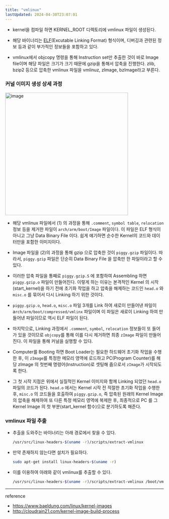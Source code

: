 ```yaml
---
title: "vmlinux"
lastUpdated: 2024-04-30T23:07:01
---
```


- kernel을 컴파일 하면 KERNEL_ROOT 디렉토리에 vmlinux 파일이 생성된다.

- 해당 바이너리는 [ELF](ELF.md)(Excutable Linking Format) 형식이며, 디버깅과 관련된 정보 등과 같이 부가적인 정보들을 포함하고 있다. 

- vmlinux에서 objcopy 명령을 통해 Instruction set만 추출한 것이 바로 Image file이며 해당 파일은 크기가 크기 때문에 gzip을 통해서 압축을 진행한다. zlib, bzip2 등으로 압축한 vmlinux 파일을 vmlinuz, zImage, bzImage라고 부른다.

### 커널 이미지 생성 상세 과정

<img width="390" alt="image" src="https://github.com/rlaisqls/TIL/assets/81006587/9e348350-a731-4d35-88cb-e25362a39cf0">

- 해당 vmlinux 파일에서 (1) 의 과정을 통해 `.comment`, `symbol table`, `relocation` 정보 등을 제거한 파일이 `arch/arm/boot/Image` 파일이다. 이 파일은 ELF 형식이 아니고 그냥 Data Binary File 이다. 쉽게 얘기하면 순수한 Kernel의 코드와 데이터만을 포함한 이미지이다.

- Image 파일을 (2)의 과정을 통해 gzip 으로 압축한 것이 `piggy.gzip` 파일이다.
따라서, `piggy.gzip` 파일은 단순히 Data Binary File 을 압축만 한 파일이라고 할 수 있다.

- 이러한 압축 파일을 통째로 `piggy.gzip.S` 에 포함하여 Assembling 하면 `piggy.gzip.o` 파일이 만들어진다.
이렇게 하는 이유는 본격적인 Kernel 의 시작(start_kernel)을 하기 전에 초기화 작업을 하고 압축을 해제하는 코드인 `head.o` 와 `misc.o` 를 묶어서 다시 Linking 하기 위한 것이다.

- `piggy.gzip.o`, `head.o`, `misc.o` 파일 3개를 Link 하여 새로이 만들어낸 파일이 a`rch/arm/boot/compressed/vmlinx` 파일이며 이 파일은 새로이 Linking 하여 만들어낸 파일이므로 역시 ELF 파일이 된다. 

- 마지막으로, Linking 과정에서 `.comment`, `symbol`, `relocation` 정보들이 또 들어가 있을 것이므로 `objcopy`를 통해 이를 다시 제거하면 최종 `zImage` 파일이 만들어진다. 이 파일을 통해 커널을 실행할 수 있다.

- Computer를 Booting 하면 Boot Loader는 필요한 하드웨어 초기화 작업을 수행한 후, 이 `zImage`를 특정한 메모리 영역에 로드하고 PC(Program Counter)를 해당 zImage 의 첫번째 명령어(Instruction)로 셋팅해 줌으로서 `zImage`가 시작되도록 한다.

- 그 첫 시작 지점은 위에서 실질적인 Kernel 이미지와 함께 Linking 되었던 `head.o `파일의 코드가 된다. `head.o`  에서는 Kernel 시작 전 적절한 초기화 작업을 수행한 후, `misc.o` 의 코드들을 호출하여 `piggy.gzip.o`, 즉 압축된 원래의 Kernel Image 의 압축을 해제하여 또 다른 특정 메모리 영역에 복제한 후, 최종적으로 PC 를 그 Kernel Image 의 첫 부분(start_kernel 함수)으로 분기하도록 해준다.

### vmlinux 파일 추출

- 추출을 도와주는 바이너리는 아래 경로에서 찾을 수 있다.
  
    ```bash
    /usr/src/linux-headers-$(uname -r)/scripts/extract-vmlinux
    ```

- 만약 존재하지 않는다면 설치가 필요하다.
  
    ```bash
    sudo apt-get install linux-headers-$(uname -r)
    ```

- 이를 이용하여 아래와 같이 vmlinux를 추출할 수 있다.

    ```bash
    /usr/src/linux-headers-$(uname -r)/scripts/extract-vmlinux /boot/vmlinuz-$(uname -r) > vmlinux
    ```

---
reference
- https://www.baeldung.com/linux/kernel-images
- http://cloudrain21.com/kernel-image-build-process
